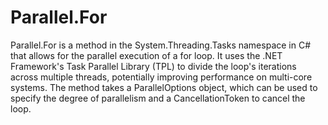 # Parallel.For
Parallel.For is a method in the System.Threading.Tasks namespace in C# that allows for the parallel execution of a for loop. It uses the .NET Framework's Task Parallel Library (TPL) to divide the loop's iterations across multiple threads, potentially improving performance on multi-core systems. The method takes a ParallelOptions object, which can be used to specify the degree of parallelism and a CancellationToken to cancel the loop.

